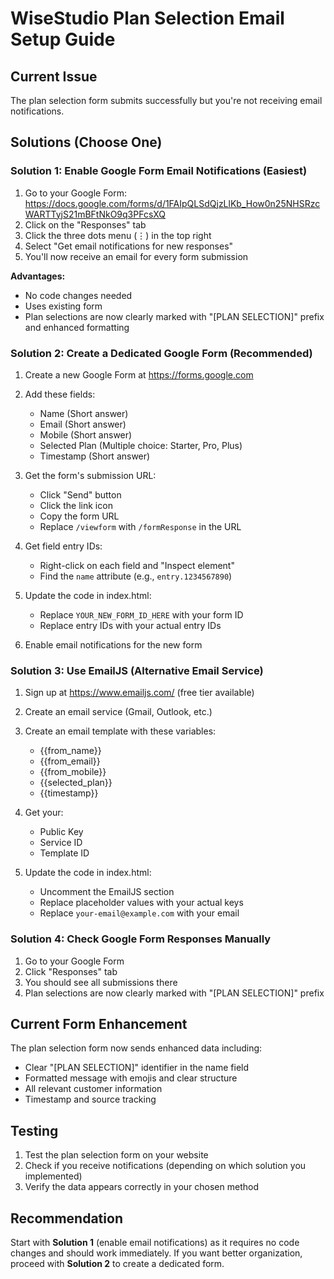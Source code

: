 # WiseStudio Plan Selection Email Setup Guide

## Current Issue
The plan selection form submits successfully but you're not receiving email notifications.

## Solutions (Choose One)

### Solution 1: Enable Google Form Email Notifications (Easiest)

1. Go to your Google Form: https://docs.google.com/forms/d/1FAIpQLSdQjzLlKb_How0n25NHSRzcWARTTyjS21mBFtNkO9q3PFcsXQ
2. Click on the "Responses" tab
3. Click the three dots menu (⋮) in the top right
4. Select "Get email notifications for new responses"
5. You'll now receive an email for every form submission

**Advantages:**
- No code changes needed
- Uses existing form
- Plan selections are now clearly marked with "[PLAN SELECTION]" prefix and enhanced formatting

### Solution 2: Create a Dedicated Google Form (Recommended)

1. Create a new Google Form at https://forms.google.com
2. Add these fields:
   - Name (Short answer)
   - Email (Short answer)
   - Mobile (Short answer)
   - Selected Plan (Multiple choice: Starter, Pro, Plus)
   - Timestamp (Short answer)

3. Get the form's submission URL:
   - Click "Send" button
   - Click the link icon
   - Copy the form URL
   - Replace `/viewform` with `/formResponse` in the URL

4. Get field entry IDs:
   - Right-click on each field and "Inspect element"
   - Find the `name` attribute (e.g., `entry.1234567890`)

5. Update the code in index.html:
   - Replace `YOUR_NEW_FORM_ID_HERE` with your form ID
   - Replace entry IDs with your actual entry IDs

6. Enable email notifications for the new form

### Solution 3: Use EmailJS (Alternative Email Service)

1. Sign up at https://www.emailjs.com/ (free tier available)
2. Create an email service (Gmail, Outlook, etc.)
3. Create an email template with these variables:
   - {{from_name}}
   - {{from_email}}
   - {{from_mobile}}
   - {{selected_plan}}
   - {{timestamp}}

4. Get your:
   - Public Key
   - Service ID
   - Template ID

5. Update the code in index.html:
   - Uncomment the EmailJS section
   - Replace placeholder values with your actual keys
   - Replace `your-email@example.com` with your email

### Solution 4: Check Google Form Responses Manually

1. Go to your Google Form
2. Click "Responses" tab
3. You should see all submissions there
4. Plan selections are now clearly marked with "[PLAN SELECTION]" prefix

## Current Form Enhancement

The plan selection form now sends enhanced data including:
- Clear "[PLAN SELECTION]" identifier in the name field
- Formatted message with emojis and clear structure
- All relevant customer information
- Timestamp and source tracking

## Testing

1. Test the plan selection form on your website
2. Check if you receive notifications (depending on which solution you implemented)
3. Verify the data appears correctly in your chosen method

## Recommendation

Start with **Solution 1** (enable email notifications) as it requires no code changes and should work immediately. If you want better organization, proceed with **Solution 2** to create a dedicated form.
